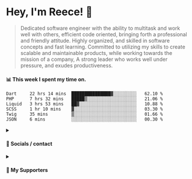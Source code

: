 # Hey, I'm Reece! 👋

> Dedicated software engineer with the ability to multitask and work well with others, efficient code oriented, bringing forth a professional and friendly attitude. Highly organized, and skilled in software concepts and fast learning. Committed to utilizing my skills to create scalable and maintainable products, while working towards the mission of a company, A strong leader who works well under pressure, and exudes productiveness.

#### 📊 This week I spent my time on.
<!--START_SECTION:waka-->

```text
Dart     22 hrs 14 mins  ███████████████▓░░░░░░░░░   62.10 %
PHP      7 hrs 32 mins   █████▒░░░░░░░░░░░░░░░░░░░   21.06 %
Liquid   3 hrs 53 mins   ██▓░░░░░░░░░░░░░░░░░░░░░░   10.88 %
SCSS     1 hr 10 mins    ▓░░░░░░░░░░░░░░░░░░░░░░░░   03.30 %
Twig     35 mins         ▒░░░░░░░░░░░░░░░░░░░░░░░░   01.66 %
JSON     6 mins          ░░░░░░░░░░░░░░░░░░░░░░░░░   00.30 %
```

<!--END_SECTION:waka-->

<details> 
	<summary><h4>🔗 Socials / contact</h4></summary>
	<ul>
    		<li> <a href="https://www.linkedin.com/in/notreeceharris/">Linkedin</a> </li>
		<li> <a href="https://twitter.com/N0tReeceHarris">Twitter</a> </li>
		<li> <a href="https://gist.github.com/NotReeceHarris">Gist</a> </li>
		<li> <a href="mailto:reeceharris@email.com">Email</a> </li>
		<li> <a href="https://github.com/sponsors/NotReeceHarris">Sponsor Me</a> </li>
	</ul>
</details>

<details> 
	<summary><h4>💖 My Supporters</h4></summary>
	<ul>
    		<li> <a href="https://github.com/ImKyleJK">/ImKyleJK</a> </li>
	</ul>
</details>
